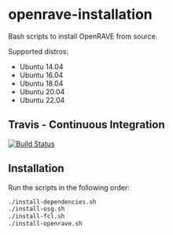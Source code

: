 # openrave-installation

Bash scripts to install OpenRAVE from source. 

Supported distros:
* Ubuntu 14.04
* Ubuntu 16.04
* Ubuntu 18.04
* Ubuntu 20.04
* Ubuntu 22.04

## Travis - Continuous Integration

[![Build Status](https://travis-ci.org/crigroup/openrave-installation.svg?branch=master)](https://travis-ci.org/crigroup/openrave-installation)


## Installation
Run the scripts in the following order:
```bash
./install-dependencies.sh
./install-osg.sh
./install-fcl.sh
./install-openrave.sh
```

